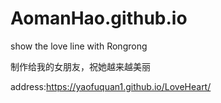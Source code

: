 # AomanHao.github.io
show the love line with Rongrong

制作给我的女朋友，祝她越来越美丽

address:https://yaofuquan1.github.io/LoveHeart/
